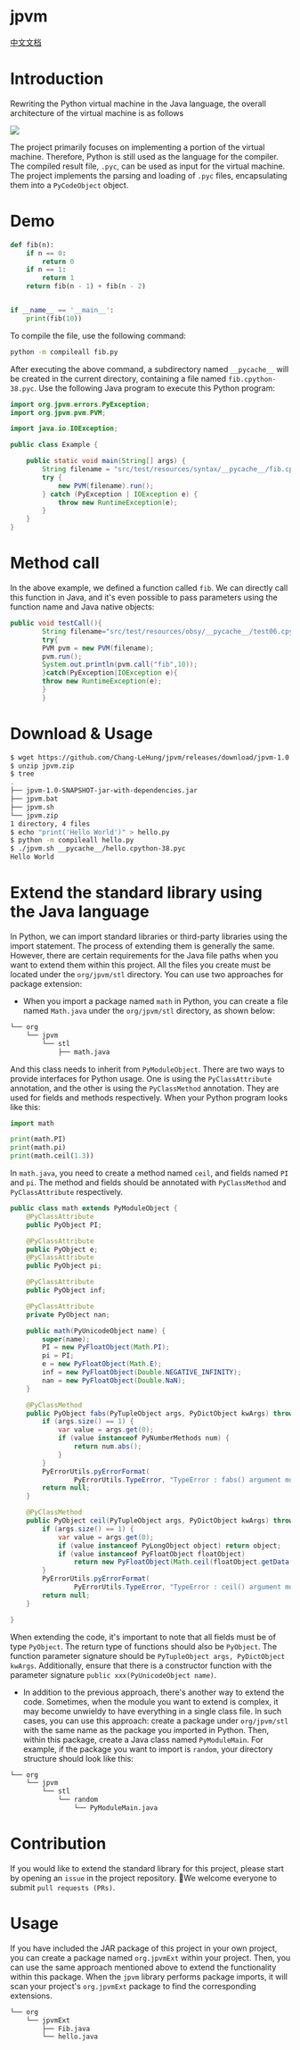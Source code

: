 # jpvm

[中文文档](README.md)

# Introduction

Rewriting the Python virtual machine in the Java language, the overall architecture of the virtual machine is as follows

![](./docs/arch.png)

The project primarily focuses on implementing a portion of the virtual machine. Therefore, Python is still used as the
language for the compiler. The compiled result file, `.pyc`, can be used as input for the virtual machine. The project
implements the parsing and loading of `.pyc` files, encapsulating them into a `PyCodeObject` object.

# Demo

```python
def fib(n):
    if n == 0:
        return 0
    if n == 1:
        return 1
    return fib(n - 1) + fib(n - 2)


if __name__ == '__main__':
    print(fib(10))
```

To compile the file, use the following command:

```bash
python -m compileall fib.py
```

After executing the above command, a subdirectory named `__pycache__` will be created in the current directory,
containing a file named `fib.cpython-38.pyc`. Use the following Java program to execute this Python program:

```java
import org.jpvm.errors.PyException;
import org.jpvm.pvm.PVM;

import java.io.IOException;

public class Example {

	public static void main(String[] args) {
		String filename = "src/test/resources/syntax/__pycache__/fib.cpython-38.pyc";
		try {
			new PVM(filename).run();
		} catch (PyException | IOException e) {
			throw new RuntimeException(e);
		}
	}
}
```

# Method call

In the above example, we defined a function called `fib`. We can directly call this function in Java, and it's even
possible to pass parameters using the function name and Java native objects:

```java
public void testCall(){
		String filename="src/test/resources/obsy/__pycache__/test06.cpython-38.pyc";
		try{
		PVM pvm = new PVM(filename);
		pvm.run();
		System.out.println(pvm.call("fib",10));
		}catch(PyException|IOException e){
		throw new RuntimeException(e);
		}
		}
```

# Download & Usage

```bash
$ wget https://github.com/Chang-LeHung/jpvm/releases/download/jpvm-1.0.0/jpvm.zip
$ unzip jpvm.zip
$ tree
.
├── jpvm-1.0-SNAPSHOT-jar-with-dependencies.jar
├── jpvm.bat
├── jpvm.sh
└── jpvm.zip
1 directory, 4 files
$ echo "print('Hello World')" > hello.py
$ python -m compileall hello.py
$ ./jpvm.sh __pycache__/hello.cpython-38.pyc
Hello World
```

# Extend the standard library using the Java language

In Python, we can import standard libraries or third-party libraries using the import statement. The process of
extending them is generally the same. However, there are certain requirements for the Java file paths when you want to
extend them within this project. All the files you create must be located under the `org/jpvm/stl` directory. You can
use two approaches for package extension:

- When you import a package named `math` in Python, you can create a file named `Math.java` under the `org/jpvm/stl`
  directory, as shown below:

```bash
└── org
    └── jpvm
        └── stl
            ├── math.java
```

And this class needs to inherit from `PyModuleObject`. There are two ways to provide interfaces for Python usage. One is
using the `PyClassAttribute` annotation, and the other is using the `PyClassMethod` annotation. They are used for fields
and methods respectively. When your Python program looks like this:

```python
import math

print(math.PI)
print(math.pi)
print(math.ceil(1.3))
```

In `math.java`, you need to create a method named `ceil`, and fields named `PI` and `pi`. The method and fields should
be annotated with `PyClassMethod` and `PyClassAttribute` respectively.

```java
public class math extends PyModuleObject {
	@PyClassAttribute
	public PyObject PI;

	@PyClassAttribute
	public PyObject e;
	@PyClassAttribute
	public PyObject pi;

	@PyClassAttribute
	public PyObject inf;

	@PyClassAttribute
	private PyObject nan;

	public math(PyUnicodeObject name) {
		super(name);
		PI = new PyFloatObject(Math.PI);
		pi = PI;
		e = new PyFloatObject(Math.E);
		inf = new PyFloatObject(Double.NEGATIVE_INFINITY);
		nan = new PyFloatObject(Double.NaN);
	}

	@PyClassMethod
	public PyObject fabs(PyTupleObject args, PyDictObject kwArgs) throws PyException {
		if (args.size() == 1) {
			var value = args.get(0);
			if (value instanceof PyNumberMethods num) {
				return num.abs();
			}
		}
		PyErrorUtils.pyErrorFormat(
				PyErrorUtils.TypeError, "TypeError : fabs() argument must be a number");
		return null;
	}

	@PyClassMethod
	public PyObject ceil(PyTupleObject args, PyDictObject kwArgs) throws PyException {
		if (args.size() == 1) {
			var value = args.get(0);
			if (value instanceof PyLongObject object) return object;
			if (value instanceof PyFloatObject floatObject)
				return new PyFloatObject(Math.ceil(floatObject.getData()));
		}
		PyErrorUtils.pyErrorFormat(
				PyErrorUtils.TypeError, "TypeError : ceil() argument must be a number");
		return null;
	}

}
```

When extending the code, it's important to note that all fields must be of type `PyObject`. The return type of functions
should also be `PyObject`. The function parameter signature should be `PyTupleObject args, PyDictObject kwArgs`.
Additionally, ensure that there is a constructor function with the parameter
signature `public xxx(PyUnicodeObject name)`.

- In addition to the previous approach, there's another way to extend the code. Sometimes, when the module you want to
  extend is complex, it may become unwieldy to have everything in a single class file. In such cases, you can use this
  approach: create a package under `org/jpvm/stl` with the same name as the package you imported in Python. Then, within
  this package, create a Java class named `PyModuleMain`. For example, if the package you want to import is `random`,
  your directory structure should look like this:

```bash
└── org
    └── jpvm
        └── stl
            └── random
                └── PyModuleMain.java
```

# Contribution

If you would like to extend the standard library for this project, please start by opening an `issue` in the project
repository. 👏We welcome everyone to submit `pull requests (PRs)`.

# Usage

If you have included the JAR package of this project in your own project, you can create a package named `org.jpvmExt`
within your project. Then, you can use the same approach mentioned above to extend the functionality within this
package. When the `jpvm` library performs package imports, it will scan your project's `org.jpvmExt` package to find the
corresponding extensions.

```bash
└── org
    └── jpvmExt
        ├── Fib.java
        └── hello.java
```

